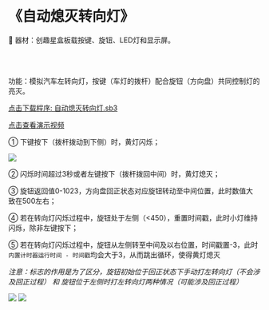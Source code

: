 # 《自动熄灭转向灯》

🧰 器材：创趣星盒板载按键、旋钮、LED灯和显示屏。

<br><br>

功能：模拟汽车左转向灯，按键（车灯的拨杆）配合旋钮（方向盘）共同控制灯的亮灭。

<a href="/tutorial/starbox_yj/sb3/07/自动熄灭转向灯.sb3">点击下载程序: 自动熄灭转向灯.sb3</a>

<a href="https://www.cfunworld.com" target="_blank">点击查看演示视频</a>

① 下键按下（拨杆拨动到下侧）时，黄灯闪烁；

<img src="/images/07/自动熄灭转向灯1.png">

② 闪烁时间超过3秒或者左键按下（拨杆拨回中间）时，黄灯熄灭；

③ 旋钮返回值0-1023，方向盘回正状态对应旋钮转动至中间位置，此时数值大致在500左右；

④ 若在转向灯闪烁过程中，旋钮处于左侧（<450），重置时间戳，此时小灯维持闪烁，除非左键按下；

⑤ 若在转向灯闪烁过程中，旋钮从左侧转至中间及以右位置，时间戳置-3，此时`内置计时器运行时间 - 时间戳`均会大于3，从而跳出循环，使得黄灯熄灭

*注意：标志的作用是为了区分，旋钮初始位于回正状态下手动打左转向灯（不会涉及回正过程） 和 旋钮位于左侧时打左转向灯两种情况（可能涉及回正过程）*

<img src="/images/07/自动熄灭转向灯2.png">

<img src="/images/07/自动熄灭转向灯3.png">